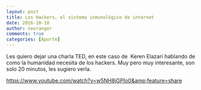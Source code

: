 ```yaml
---
layout: post
title: Los Hackers, el sistema inmunológico de internet
date: 2016-10-18
author: neoranger
comments: true
categories: [Aporte]
---
```

Les quiero dejar una charla TED, en este caso de  Keren Elazari hablando de como la humanidad necesita de los hackers. Muy pero muy interesante, son solo 20 minutos, les sugiero verla.

<!--more-->

https://www.youtube.com/watch?v=w5NH8jGPIo0&amp;feature=share
